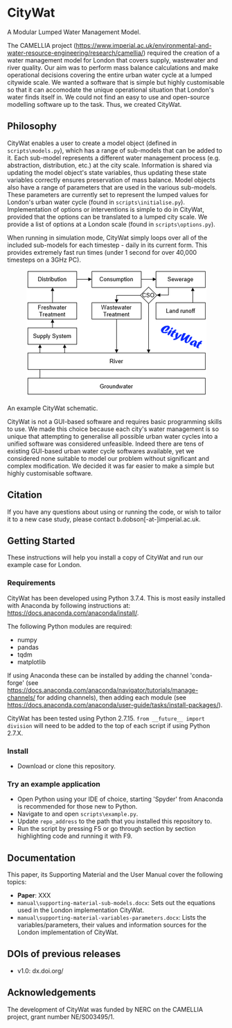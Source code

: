 # CityWat
A Modular Lumped Water Management Model.

The CAMELLIA project (https://www.imperial.ac.uk/environmental-and-water-resource-engineering/research/camellia/) required the creation of a water management model for London that covers supply, wastewater and river quality. 
Our aim was to perform mass balance calculations and make operational decisions covering the entire urban water cycle at a lumped citywide scale. 
We wanted a software that is simple but highly customisable so that it can accomodate the unique operational situation that London's water finds itself in. We could not find an easy to use and open-source modelling software up to the task. 
Thus, we created CityWat. 

## Philosophy
CityWat enables a user to create a model object (defined in ``scripts\models.py``), which has a range of sub-models that can be added to it. 
Each sub-model represents a different water management process (e.g. abstraction, distribution, etc.) at the city scale. 
Information is shared via updating the model object's state variables, thus updating these state variables correctly ensures preservation of mass balance. 
Model objects also have a range of parameters that are used in the various sub-models. 
These parameters are currently set to represent the lumped values for London's urban water cycle (found in ``scripts\initialise.py``).
Implementation of options or interventions is simple to do in CityWat, provided that the options can be translated to a lumped city scale. 
We provide a list of options at a London scale (found in ``scripts\options.py``).

When running in simulation mode, CityWat simply loops over all of the included sub-models for each timestep - daily in its current form. This provides extremely fast run times (under 1 second for over 40,000 timesteps on a 3GHz PC). 


<p align="center">
<img src="figures/front_picture.png" width="417"/>
</p>

An example CityWat schematic.

CityWat is not a GUI-based software and requires basic programming skills to use. 
We made this choice because each city's water management is so unique that attempting to generalise all possible urban water cycles into a unified software was considered unfeasible.
Indeed there are tens of existing GUI-based urban water cycle softwares available, yet we considered none suitable to model our problem without significant and complex modification.
We decided it was far easier to make a simple but highly customisable software.

## Citation
If you have any questions about using or running the code, or wish to tailor it to a new case study, please contact b.dobson[-at-]imperial.ac.uk.

## Getting Started
These instructions will help you install a copy of CityWat and run our example case for London.

### Requirements
CityWat has been developed using Python 3.7.4. 
This is most easily installed with Anaconda by following instructions at: https://docs.anaconda.com/anaconda/install/.

The following Python modules are required: 
 - numpy
 - pandas
 - tqdm
 - matplotlib
 
If using Anaconda these can be installed by adding the channel 'conda-forge' (see https://docs.anaconda.com/anaconda/navigator/tutorials/manage-channels/ for adding channels), then adding each module (see https://docs.anaconda.com/anaconda/user-guide/tasks/install-packages/).

CityWat has been tested using Python 2.7.15. ``from __future__ import division`` will need to be added to the top of each script if using Python 2.7.X.

### Install
- Download or clone this repository.

### Try an example application
- Open Python using your IDE of choice, starting 'Spyder' from Anaconda is recommended for those new to Python.
- Navigate to and open ``scripts\example.py``.
- Update ``repo_address`` to the path that you installed this repository to.
- Run the script by pressing F5 or go through section by section highlighting code and running it with F9.

## Documentation
This paper, its Supporting Material and the User Manual cover the following topics:

- **Paper**: XXX
- ``manual\supporting-material-sub-models.docx``: Sets out the equations used in the London implementation CityWat.
- ``manual\supporting-material-variables-parameters.docx``: Lists the variables/parameters, their values and information sources for the London implementation of CityWat.

## DOIs of previous releases
- v1.0: dx.doi.org/

## Acknowledgements
The development of CityWat was funded by NERC on the CAMELLIA project, grant number NE/S003495/1.
